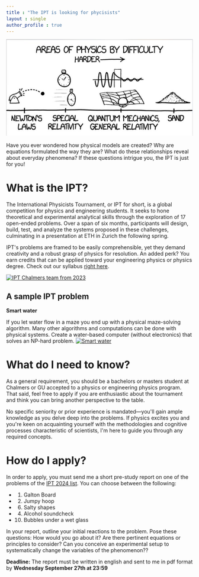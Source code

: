 ```yaml
---
title : "The IPT is looking for phycisists"
layout : single
author_profile : true
---
```

![What they never tell you during undergrad](../assets/images/physics-hardness-meme.jpg)

Have you ever wondered how physical models are created? Why are equations formulated the way they are? What do these relationships reveal about everyday phenomena? If these questions intrigue you, the IPT is just for you!
# What is the IPT?
The International Physicists Tournament, or IPT for short, is a global competition for physics and engineering students. It seeks to hone theoretical and experimental analytical skills through the exploration of 17 open-ended problems. Over a span of six months, participants will design, build, test, and analyze the systems proposed in these challenges, culminating in a presentation at ETH in Zurich the following spring.

IPT's problems are framed to be easily comprehensible, yet they demand creativity and a robust grasp of physics for resolution. An added perk? You earn credits that can be applied toward your engineering physics or physics degree. Check out our syllabus [right here](../assets/IPT_course_syllabus.pdf).

[![IPT Chalmers team from 2023](https://img.youtube.com/vi/kD28edrq_dY/0.jpg)](https://www.youtube.com/watch?v=kD28edrq_dY)
## A sample IPT problem
**Smart water**

If you let water flow in a maze you end up with a physical maze-solving algorithm. Many other algorithms and computations can be done with physical systems. Create a water-based computer (without electronics) that solves an NP-hard problem.
[![Smart water](https://img.youtube.com/vi/81ebWToAnvA/0.jpg)](https://www.youtube.com/watch?v=81ebWToAnvA)

# What do I need to know?

As a general requirement, you should be a bachelors or masters student at Chalmers or GU accepted to a physics or engineering physics program. That said, feel free to apply if you are enthusiastic about the tournament and think you can bring another perspective to the table.

No specific seniority or prior experience is mandated—you'll gain ample knowledge as you delve deep into the problems. If physics excites you and you're keen on acquainting yourself with the methodologies and cognitive processes characteristic of scientists, I'm here to guide you through any required concepts.

# How do I apply?

In order to apply, you must send me a short pre-study report on one of the problems of the [IPT 2024 list](https://iptnet.info/wp-content/uploads/2023/09/problem-list24.pdf). You can choose between the following: 
* 1. Galton Board 
* 2. Jumpy hoop 
* 6. Salty shapes 
* 4. Alcohol soundcheck 
* 10. Bubbles under a wet glass

In your report, outline your initial reactions to the problem. Pose these questions: How would you go about it? Are there pertinent equations or principles to consider? Can you conceive an experimental setup to systematically change the variables of the phenomenon??

**Deadline:** The report must be written in english and sent to me in pdf format by **Wednesday September 27th at 23:59**
